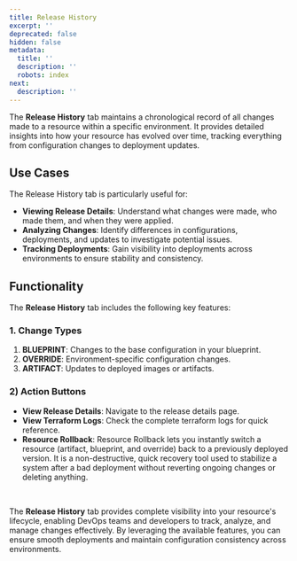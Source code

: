 ```yaml
---
title: Release History
excerpt: ''
deprecated: false
hidden: false
metadata:
  title: ''
  description: ''
  robots: index
next:
  description: ''
---
```

The **Release History** tab maintains a chronological record of all changes made to a resource within a specific environment. It provides detailed insights into how your resource has evolved over time, tracking everything from configuration changes to deployment updates.

## Use Cases

The Release History tab is particularly useful for:

* **Viewing Release Details**: Understand what changes were made, who made them, and when they were applied.
* **Analyzing Changes**: Identify differences in configurations, deployments, and updates to investigate potential issues.
* **Tracking Deployments**: Gain visibility into deployments across environments to ensure stability and consistency.

<Embed url="https://app.storylane.io/demo/fyqu0dbk6sw4" href="https://app.storylane.io/demo/fyqu0dbk6sw4" typeOfEmbed="jsfiddle" html="%3Ciframe%20class%3D%22embedly-embed%22%20src%3D%22%2F%2Fcdn.embedly.com%2Fwidgets%2Fmedia.html%3Fsrc%3Dhttps%253A%252F%252Fapp.storylane.io%252Fdemo%252Ffyqu0dbk6sw4%26display_name%3DStorylane%26url%3Dhttps%253A%252F%252Fapp.storylane.io%252Fdemo%252Ffyqu0dbk6sw4%26image%3Dhttps%253A%252F%252Fapp-pages.storylane.io%252Fcompany%252Fcompany_8c4ce947-95e7-4f47-ab9c-89edf23fd0e3%252Fproject%252Fproject_be0029f8-1a55-480f-83e9-5ef88ae35f13%252Fpreview.gif%26type%3Dtext%252Fhtml%26schema%3Dstorylane%22%20width%3D%22750%22%20height%3D%22431%22%20scrolling%3D%22no%22%20title%3D%22Storylane%20embed%22%20frameborder%3D%220%22%20allow%3D%22autoplay%3B%20fullscreen%3B%20encrypted-media%3B%20picture-in-picture%3B%22%20allowfullscreen%3D%22true%22%3E%3C%2Fiframe%3E" />

## Functionality

The **Release History** tab includes the following key features:

### 1. **Change Types**

1. **BLUEPRINT**: Changes to the base configuration in your blueprint.
2. **OVERRIDE**: Environment-specific configuration changes.
3. **ARTIFACT**: Updates to deployed images or artifacts.

### 2) **Action Buttons**

* **View Release Details**: Navigate to the release details page.
* **View Terraform Logs**: Check the complete terraform logs for quick reference.
* **Resource Rollback**: Resource Rollback lets you instantly switch a resource (artifact, blueprint, and override) back to a previously deployed version. It is a non-destructive, quick recovery tool used to stabilize a system after a bad deployment without reverting ongoing changes or deleting anything.

<Embed typeOfEmbed="jsfiddle" url="https://app.storylane.io/demo/uoajs6y6vcfo" html="%3Ciframe%20class%3D%22embedly-embed%22%20src%3D%22%2F%2Fcdn.embedly.com%2Fwidgets%2Fmedia.html%3Fsrc%3Dhttps%253A%252F%252Fapp.storylane.io%252Fdemo%252Fuoajs6y6vcfo%26display_name%3DStorylane%26url%3Dhttps%253A%252F%252Fapp.storylane.io%252Fdemo%252Fuoajs6y6vcfo%26image%3Dhttps%253A%252F%252Fapp-pages.storylane.io%252Fcompany%252Fcompany_8c4ce947-95e7-4f47-ab9c-89edf23fd0e3%252Fproject%252Fproject_9f54baea-c29c-429a-89ba-4cc4a7e776a1%252Fpreview.gif%26type%3Dtext%252Fhtml%26schema%3Dstorylane%22%20width%3D%22750%22%20height%3D%22431%22%20scrolling%3D%22no%22%20title%3D%22Storylane%20embed%22%20frameborder%3D%220%22%20allow%3D%22autoplay%3B%20fullscreen%3B%20encrypted-media%3B%20picture-in-picture%3B%22%20allowfullscreen%3D%22true%22%3E%3C%2Fiframe%3E" href="https://app.storylane.io/demo/uoajs6y6vcfo" providerUrl="https://www.storylane.io" providerName="Storylane" />

<br />

The **Release History** tab provides complete visibility into your resource's lifecycle, enabling DevOps teams and developers to track, analyze, and manage changes effectively. By leveraging the available features, you can ensure smooth deployments and maintain configuration consistency across environments.
